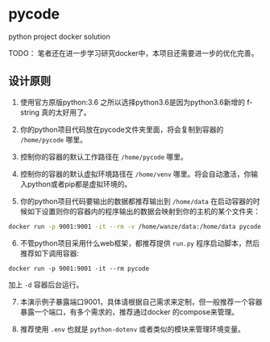 # pycode
python project docker solution

TODO： 笔者还在进一步学习研究docker中，本项目还需要进一步的优化完善。

## 设计原则

1. 使用官方原版python:3.6 之所以选择python3.6是因为python3.6新增的 f-string 真的太好用了。

2. 你的python项目代码放在pycode文件夹里面，将会复制到容器的 `/home/pycode` 哪里。

3. 控制你的容器的默认工作路径在 `/home/pycode` 哪里。

4. 控制你的容器的默认虚拟环境路径在 `/home/venv` 哪里。将会自动激活，你输入python或者pip都是虚拟环境的。

5. 你的python项目代码要输出的数据都推荐输出到 `/home/data`  在启动容器的时候如下设置则你的容器内的程序输出的数据会映射到你的主机的某个文件夹：

```bash
docker run -p 9001:9001 -it --rm -v /home/wanze/data:/home/data pycode
```

6. 不管python项目采用什么web框架，都推荐提供 `run.py` 程序启动脚本，然后推荐如下调用容器:

```
docker run -p 9001:9001 -it --rm pycode
```

加上 `-d` 容器后台运行。



7. 本演示例子暴露端口9001，具体请根据自己需求来定制，但一般推荐一个容器暴露一个端口，有多个需求的，推荐通过docker 的compose来管理。


8. 推荐使用 `.env` 也就是 `python-dotenv` 或者类似的模块来管理环境变量。
